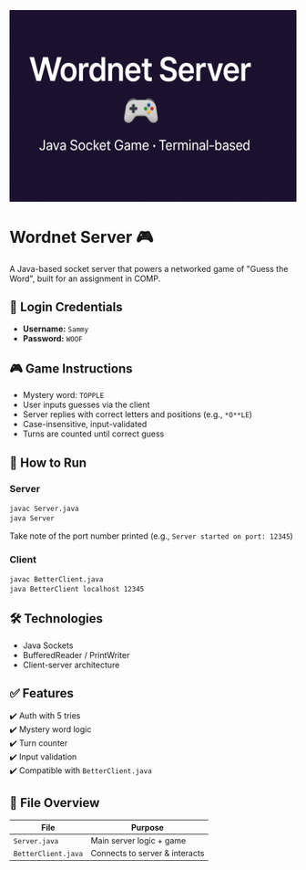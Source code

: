 ![Wordnet Server Banner](BannerWordNet.png)
# Wordnet Server 🎮

A Java-based socket server that powers a networked game of "Guess the Word", built for an assignment in COMP.

## 🔐 Login Credentials

- **Username:** `Sammy`
- **Password:** `WOOF`

## 🎮 Game Instructions

- Mystery word: `TOPPLE`
- User inputs guesses via the client
- Server replies with correct letters and positions (e.g., `*O**LE`)
- Case-insensitive, input-validated
- Turns are counted until correct guess

## 🚀 How to Run

### Server
```bash
javac Server.java
java Server
```

Take note of the port number printed (e.g., `Server started on port: 12345`)

### Client
```bash
javac BetterClient.java
java BetterClient localhost 12345
```

## 🛠 Technologies

- Java Sockets
- BufferedReader / PrintWriter
- Client-server architecture

## ✅ Features

✔️ Auth with 5 tries  
✔️ Mystery word logic  
✔️ Turn counter  
✔️ Input validation  
✔️ Compatible with `BetterClient.java`

## 📁 File Overview

| File              | Purpose                      |
|-------------------|------------------------------|
| `Server.java`     | Main server logic + game     |
| `BetterClient.java` | Connects to server & interacts |
